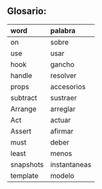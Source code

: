 
## Glosario:

| word      | palabra      |
| :--       | :--          |
| on        | sobre        | 
| use       | usar         |
| hook      | gancho       |
| handle    | resolver     |
| props     | accesorios   |
| subtract  | sustraer     |
| Arrange   | arreglar     |
| Act       | actuar       |
| Assert    | afirmar      |
| must      | deber        |
| least     | menos        |
| snapshots | instantaneas |
| template  | modelo       |